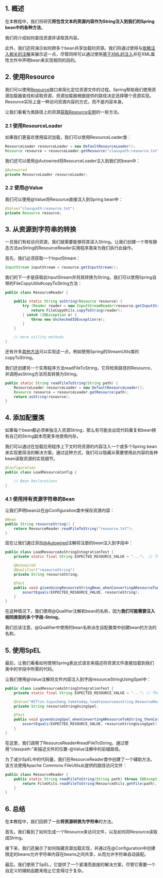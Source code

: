 ## 1. 概述

在本教程中，我们将研究**将包含文本的资源内容作为String注入到我们的Spring bean中的各种方法**。

我们将介绍如何查找资源并读取其内容。

此外，我们还将演示如何跨多个bean共享加载的资源。我们将通过使用与[依赖注入相关的注解](https://www.baeldung.com/spring-annotations-resource-inject-autowire)来展示这一点，尽管同样可以通过使用[基于XML的注入](https://www.baeldung.com/spring-xml-injection)并在XML属性文件中声明bean来实现相同的目的。

## 2. 使用Resource

我们可以使用[Resource](https://www.baeldung.com/spring-classpath-file-access)接口来简化定位资源文件的过程。Spring帮助我们使用资源加载器查找和读取资源，资源加载器根据提供的路径决定选择哪个资源实现。Resource实际上是一种访问资源内容的方式，而不是内容本身。 

让我们看看为类路径上的资源[获取Resource实例](https://www.baeldung.com/spring-classpath-file-access)的一些方法。

### 2.1 使用ResourceLoader

如果我们更喜欢使用延迟加载，我们可以使用ResourceLoader类：

```java
ResourceLoader resourceLoader = new DefaultResourceLoader();
Resource resource = resourceLoader.getResource("classpath:resource.txt");
```

我们还可以使用@Autowired将ResourceLoader注入到我们的bean中：

```java
@Autowired
private ResourceLoader resourceLoader;
```

### 2.2 使用@Value

我们可以使用@Value将Resource直接注入到Spring bean中：

```java
@Value("classpath:resource.txt")
private Resource resource;
```

## 3. 从资源到字符串的转换

一旦我们有权访问资源，我们就需要能够将其读入String。让我们创建一个带有静态方法asString的ResourceReader实用程序类来为我们执行此操作。

首先，我们必须获取一个InputStream：

```java
InputStream inputStream = resource.getInputStream();
```

我们的下一步是获取此InputStream并将其转换为String。我们可以使用Spring自带的FileCopyUtils#copyToString方法：

```java
public class ResourceReader {

    public static String asString(Resource resource) {
        try (Reader reader = new InputStreamReader(resource.getInputStream(), UTF_8)) {
            return FileCopyUtils.copyToString(reader);
        } catch (IOException e) {
            throw new UncheckedIOException(e);
        }
    }

    // more utility methods
}
```

还有许多[其他方法](https://www.baeldung.com/convert-input-stream-to-string)可以实现这一点，例如使用Spring的StreamUtils类的copyToString。

我们还创建另一个实用程序方法readFileToString，它将检索路径的Resource，并调用asString方法将其转换为String。

```java
public static String readFileToString(String path) {
    ResourceLoader resourceLoader = new DefaultResourceLoader();
    Resource resource = resourceLoader.getResource(path);
    return asString(resource);
}
```

## 4. 添加配置类

如果每个bean都必须单独注入资源String，那么有可能会出现代码重复和bean拥有自己的String副本而更多地使用内存。

我们可以通过在加载应用程序上下文时将资源的内容注入一个或多个Spring bean来实现更简洁的解决方案。通过这种方式，我们可以隐藏从需要使用此内容的各种bean读取资源的实现细节。

```java
@Configuration
public class LoadResourceConfig {

    // Bean Declarations
}
```

### 4.1 使用持有资源字符串的Bean

让我们声明bean以在@Configuration类中保存资源内容：

```java
@Bean
public String resourceString() {
    return ResourceReader.readFileToString("resource.txt");
}
```

现在让我们通过添加[@Autowired](https://www.baeldung.com/spring-autowire)注解将注册的bean注入到字段中：

```java
public class LoadResourceAsStringIntegrationTest {
    private static final String EXPECTED_RESOURCE_VALUE = "...";  // The string value of the file content

    @Autowired
    @Qualifier("resourceString")
    private String resourceString;

    @Test
    public void givenUsingResourceStringBean_whenConvertingAResourceToAString_thenCorrect() {
        assertEquals(EXPECTED_RESOURCE_VALUE, resourceString);
    }
}
```

在这种情况下，我们使用@Qualifier注解和bean的名称，因为**我们可能需要注入相同类型的多个字段-String**。

我们应该注意，@Qualifier中使用的bean名称派生自配置类中创建bean的方法的名称。

## 5. 使用SpEL

最后，让我们看看如何使用Spring表达式语言来描述将资源文件直接加载到我们类中的字段中所需的代码。

让我们使用@Value注解将文件内容注入到字段resourceStringUsingSpel中：

```java
public class LoadResourceAsStringIntegrationTest {
    private static final String EXPECTED_RESOURCE_VALUE = "..."; // The string value of the file content

    @Value("#{T(cn.tuyucheng.taketoday.loadresourceasstring.ResourceReader).readFileToString('classpath:resource.txt')}")
    private String resourceStringUsingSpel;

    @Test
    public void givenUsingSpel_whenConvertingAResourceToAString_thenCorrect() {
        assertEquals(EXPECTED_RESOURCE_VALUE, resourceStringUsingSpel);
    }
}
```

在这里，我们调用了ResourceReader#readFileToString，通过使用“classpath:”来描述文件的位置-@Value注解中的前缀路径。

为了减少SpEL中的代码量，我们在ResourceReader类中创建了一个辅助方法，该方法使用Apache Commons FileUtils从提供的路径访问文件：

```java
public class ResourceReader {
    public static String readFileToString(String path) throws IOException {
        return FileUtils.readFileToString(ResourceUtils.getFile(path), StandardCharsets.UTF_8);
    }
}
```

## 6. 总结

在本教程中，我们回顾了一些**将资源转换为字符串**的方法。

首先，我们看到了如何生成一个Resource来访问文件，以及如何将Resource读取成String。

接下来，我们还展示了如何隐藏资源加载实现，并通过在@Configuration中创建限定的beans允许字符串内容在beans之间共享，从而允许字符串自动装配。

最后，我们使用了SpEL，它提供了一个紧凑而直接的解决方案，尽管它需要一个自定义的辅助函数来阻止它变得过于复杂。